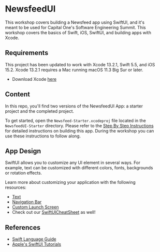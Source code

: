 # NewsfeedUI

This workshop covers building a Newsfeed app using SwiftUI, and it's meant to be used for Capital One's Software Engineering Summit. This workshop covers the basics of Swift, iOS, SwiftUI, and building apps with Xcode.

## Requirements

This project has been updated to work with Xcode 13.2.1, Swift 5.5, and iOS 15.2. Xcode 13.2.1 requires a Mac running macOS 11.3 Big Sur or later.

* Download Xcode [here](https://developer.apple.com/xcode/)

## Content

In this repo, you'll find two versions of the NewsfeedUI App: a starter project and the completed project.

To get started, open the `Newsfeed-Starter.xcodeproj` file located in the `NewsfeedUI-Starter` directory. Please refer to the [Step By Step Instructions](./StepByStepInstructions.md) for detailed instructions on building this app. During the workshop you can use these instructions to follow along.

## App Design

SwiftUI allows you to customize any UI element in several ways. For example, text can be customized with different colors, fonts, backgrounds or rotation effects.

Learn more about customizing your application with the following resources:

* [Text](https://www.appcoda.com/learnswiftui/swiftui-text.html)
* [Navigation Bar](https://www.ioscreator.com/tutorials/swiftui-customize-navigation-bar-tutorial)
* [Custom Launch Screen](https://www.tutlane.com/tutorial/ios/ios-launch-screen-splash-screen)
* Check out our [SwiftUICheatSheet](SwiftUICheatSheet.md) as well!

## References

* [Swift Language Guide](https://docs.swift.org/swift-book/LanguageGuide/TheBasics.html)
* [Apple's SwiftUI Tutorials](https://developer.apple.com/tutorials/app-dev-training)
